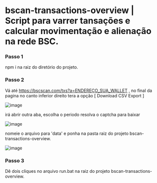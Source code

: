 # bscan-transactions-overview | Script para varrer tansações e calcular movimentação e alienação na rede BSC.

### Passo 1
npm i na raiz do diretório do projeto.

### Passo 2

Vá até https://bscscan.com/txs?a=ENDEREÇO_SUA_WALLET , 
no final da pagina no canto inferior direito tera a opção [ Download CSV Export  ] 

![image](https://user-images.githubusercontent.com/50504220/143122921-8dd4541c-4252-4528-8b9f-e0f584dfe4d9.png)

irá abrir outra aba, escolha o periodo resolva o captcha para baixar 

![image](https://user-images.githubusercontent.com/50504220/143122261-993c5ad3-c1c2-4914-8ab6-e48df65ccaa0.png)

nomeie o arquivo para 'data' e ponha na pasta raiz do projeto bscan-transactions-overview.

![image](https://user-images.githubusercontent.com/50504220/143123777-4ac0e4da-b0ac-45ac-81de-7403e1494321.png)


### Passo 3
Dê dois cliques no arquivo run.bat na raiz do projeto bscan-transactions-overview.
